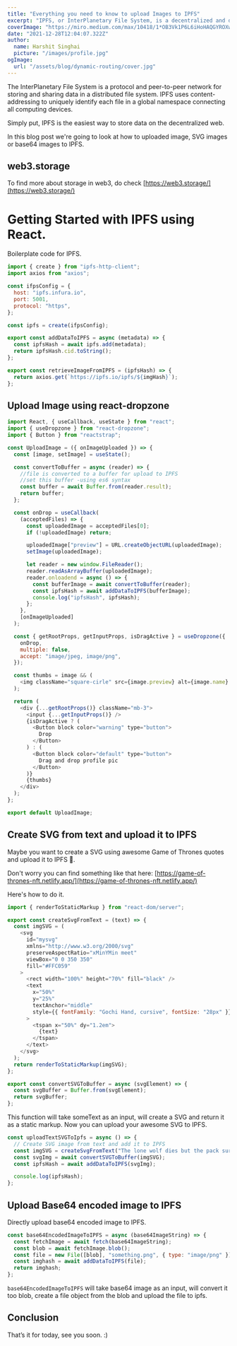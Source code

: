 ```yaml
---
title: "Everything you need to know to upload Images to IPFS"
excerpt: "IPFS, or InterPlanetary File System, is a decentralized and distributed file system that allows users to store and share files on a peer-to-peer network. In this article, we will explore how to upload images to IPFS, and some of the key considerations and best practices for doing so."
coverImage: "https://miro.medium.com/max/10418/1*OB3Vk1P6L6iHoHAQGYROXw.png"
date: "2021-12-28T12:04:07.322Z"
author:
  name: Harshit Singhai
  picture: "/images/profile.jpg"
ogImage:
  url: "/assets/blog/dynamic-routing/cover.jpg"
---
```


The InterPlanetary File System is a protocol and peer-to-peer network for storing and sharing data in a distributed file system. IPFS uses content-addressing to uniquely identify each file in a global namespace connecting all computing devices.

Simply put, IPFS is the easiest way to store data on the decentralized web.

In this blog post we're going to look at how to uploaded image, SVG images or base64 images to IPFS.

## web3.storage

To find more about storage in web3, do check [https://web3.storage/](https://web3.storage/)

# Getting Started with IPFS using React.

Boilerplate code for IPFS.

```javascript
import { create } from "ipfs-http-client";
import axios from "axios";

const ifpsConfig = {
  host: "ipfs.infura.io",
  port: 5001,
  protocol: "https",
};

const ipfs = create(ifpsConfig);

export const addDataToIPFS = async (metadata) => {
  const ipfsHash = await ipfs.add(metadata);
  return ipfsHash.cid.toString();
};

export const retrieveImageFromIPFS = (ipfsHash) => {
  return axios.get(`https://ipfs.io/ipfs/${imgHash}`);
};
```

## Upload Image using react-dropzone

```javascript
import React, { useCallback, useState } from "react";
import { useDropzone } from "react-dropzone";
import { Button } from "reactstrap";

const UploadImage = ({ onImageUploaded }) => {
  const [image, setImage] = useState();

  const convertToBuffer = async (reader) => {
    //file is converted to a buffer for upload to IPFS
    //set this buffer -using es6 syntax
    const buffer = await Buffer.from(reader.result);
    return buffer;
  };

  const onDrop = useCallback(
    (acceptedFiles) => {
      const uploadedImage = acceptedFiles[0];
      if (!uploadedImage) return;

      uploadedImage["preview"] = URL.createObjectURL(uploadedImage);
      setImage(uploadedImage);

      let reader = new window.FileReader();
      reader.readAsArrayBuffer(uploadedImage);
      reader.onloadend = async () => {
        const bufferImage = await convertToBuffer(reader);
        const ipfsHash = await addDataToIPFS(bufferImage);
        console.log("ipfsHash", ipfsHash);
      };
    },
    [onImageUploaded]
  );

  const { getRootProps, getInputProps, isDragActive } = useDropzone({
    onDrop,
    multiple: false,
    accept: "image/jpeg, image/png",
  });

  const thumbs = image && (
    <img className="square-cirle" src={image.preview} alt={image.name} />
  );

  return (
    <div {...getRootProps()} className="mb-3">
      <input {...getInputProps()} />
      {isDragActive ? (
        <Button block color="warning" type="button">
          Drop
        </Button>
      ) : (
        <Button block color="default" type="button">
          Drag and drop profile pic
        </Button>
      )}
      {thumbs}
    </div>
  );
};

export default UploadImage;
```

## Create SVG from text and upload it to IPFS

Maybe you want to create a SVG using awesome Game of Thrones quotes and upload it to IPFS 🤔.

Don't worry you can find something like that here: [https://game-of-thrones-nft.netlify.app/](https://game-of-thrones-nft.netlify.app/)

Here's how to do it.

```javascript
import { renderToStaticMarkup } from "react-dom/server";

export const createSvgFromText = (text) => {
  const imgSVG = (
    <svg
      id="mysvg"
      xmlns="http://www.w3.org/2000/svg"
      preserveAspectRatio="xMinYMin meet"
      viewBox="0 0 350 350"
      fill="#FFC059"
    >
      <rect width="100%" height="70%" fill="black" />
      <text
        x="50%"
        y="25%"
        textAnchor="middle"
        style={{ fontFamily: "Gochi Hand, cursive", fontSize: "28px" }}
      >
        <tspan x="50%" dy="1.2em">
          {text}
        </tspan>
      </text>
    </svg>
  );
  return renderToStaticMarkup(imgSVG);
};

export const convertSVGToBuffer = async (svgElement) => {
  const svgBuffer = Buffer.from(svgElement);
  return svgBuffer;
};
```

This function will take someText as an input, will create a SVG and return it as a static markup.
Now you can upload your awesome SVG to IPFS.

```javascript
const uploadTextSVGToIpfs = async () => {
  // Create SVG image from text and add it to IPFS
  const imgSVG = createSvgFromText("The lone wolf dies but the pack survives.");
  const svgImg = await convertSVGToBuffer(imgSVG);
  const ipfsHash = await addDataToIPFS(svgImg);

  console.log(ipfsHash);
};
```

## Upload Base64 encoded image to IPFS

Directly upload base64 encoded image to IPFS.

```javascript
const base64EncodedImageToIPFS = async (base64ImageString) => {
  const fetchImage = await fetch(base64ImageString);
  const blob = await fetchImage.blob();
  const file = new File([blob], "something.png", { type: "image/png" });
  const imghash = await addDataToIPFS(file);
  return imghash;
};
```

`base64EncodedImageToIPFS` will take base64 image as an input, will convert it too blob, create a file object from the blob and upload the file to ipfs.

## Conclusion

That’s it for today, see you soon. :)
